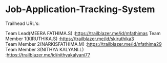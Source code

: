 # Job-Application-Tracking-System

Trailhead URL's:

Team Lead(MEERA FATHIMA.S)       :https://trailblazer.me/id/mfathimas
Team Member 1(KIRUTHIKA.S)       :https://trailblazer.me/id/skiruthika3          
Team Member 2(NARKISFATHIMA.M)   :https://trailblazer.me/id/nfathima29          
Team Member 3(NITHYA KALYANI.L)  :https://trailblazer.me/id/nithyakalyani77
